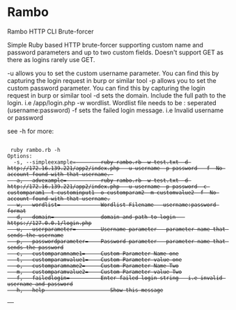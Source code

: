 # Rambo
Rambo HTTP CLI Brute-forcer


Simple Ruby based HTTP brute-forcer supporting custom name and password parameters and up to two custom fields. Doesn't support GET as there as logins rarely use GET.

-u allows you to set the custom username parameter. You can find this by capturing the login request in burp or similar tool
-p allows you to set the custom password parameter. You can find this by capturing the login request in burp or similar tool
-d sets the domain. Include the full path to the login. i.e /app/login.php
-w wordlist. Wordlist file needs to be : seperated (username:password)
-f sets the failed login message. i.e Invalid username or password

see -h for more:

<code>
 ruby rambo.rb -h
Options:
  -s, --simpleexample=<s>        ruby rambo.rb -w test.txt -d http://172.16.139.221/app2/index.php  -u username -p password  -f  No account found with that username. 
  -a, --advexample=<s>           ruby rambo.rb -w test.txt -d http://172.16.139.221/app2/index.php  -u username -p password -c customparam1 -t custominput1 -o customparam2 -m customvalue2 -f  No account found with that username.
  -w, --wordlist=<s>             Wordlist Filename - username:password format
  -d, --domain=<s>               domain and path to login - https://127.0.0.1/login.php
  -u, --userparameter=<s>        Username parameter - parameter name that sends the username
  -p, --passwordparameter=<s>    Password parameter - parameter name that sends the password
  -c, --customparamname1=<s>     Custom Parameter Name one
  -t, --customparamvalue1=<s>    Custom Parameter value one
  -o, --customparamname2=<s>     Custom Parameter Name Two
  -m, --customparamvalue2=<s>    Custom Parameter value Two
  -f, --failedlogin=<s>          Enter failed login string - i.e invalid username and password
  -h, --help                     Show this message
  
  
  </code>
